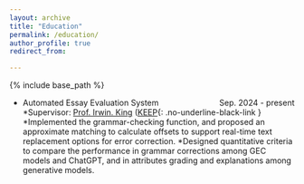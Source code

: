 ```yaml
---
layout: archive
title: "Education"
permalink: /education/
author_profile: true
redirect_from:

---
```


{% include base_path %} 

* Automated Essay Evaluation System <span style="float: right;">Sep. 2024 - present</span>  
  *Supervisor: [Prof. Irwin. King](https://www.cse.cuhk.edu.hk/irwin.king/) ([KEEP](https://keep.edu.hk/){: .no-underline-black-link }
  *Implemented the grammar-checking function, and proposed an approximate matching to calculate offsets to support real-time text replacement options for error correction.
  *Designed quantitative criteria to compare the performance in grammar corrections among GEC models and ChatGPT, and in attributes grading and explanations among generative models. 
